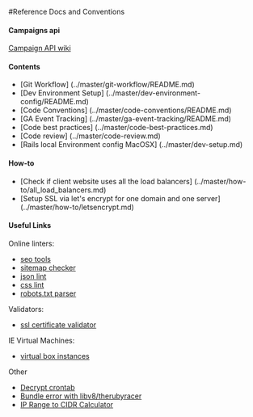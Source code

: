 #Reference Docs and Conventions

#### Campaigns api
[Campaign API wiki](https://github.com/webstreak/docs/wiki/Campaign-Results-API)

#### Contents
- [Git Workflow] (../master/git-workflow/README.md)
- [Dev Environment Setup] (../master/dev-environment-config/README.md)
- [Code Conventions] (../master/code-conventions/README.md)
- [GA Event Tracking] (../master/ga-event-tracking/README.md)
- [Code best practices] (../master/code-best-practices.md)
- [Code review] (../master/code-review.md)
- [Rails local Environment config MacOSX] (../master/dev-setup.md)

#### How-to
- [Check if client website uses all the load balancers] (../master/how-to/all_load_balancers.md)
- [Setup SSL via let's encrypt for one domain and one server] (../master/how-to/letsencrypt.md)

#### Useful Links

Online linters:

- [seo tools](http://seositecheckup.com/tools/sitemap-test)
- [sitemap checker](http://www.xmlcheck.com)
- [json lint](http://jsonlint.com)
- [css lint](http://csslint.net)
- [robots.txt parser](http://technicalseo.com/seo-tools/robots-txt)

Validators:

- [ssl certificate validator](https://www.ssllabs.com/ssltest/index.html)

IE Virtual Machines:

- [virtual box instances](https://github.com/xdissent/ievms)

Other

- [Decrypt crontab](https://cronwtf.github.io)
- [Bundle error with libv8/therubyracer](http://stackoverflow.com/questions/19673714/rails-gem-install-error-error-installing-libv8-error-failed-to-build-gem-nati)
- [IP Range to CIDR Calculator](https://www.derman.com/blogs/IP-Range-to-CIDR-Calculator)
